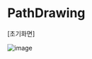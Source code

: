 # PathDrawing


[초기화면]

![image](https://user-images.githubusercontent.com/66067273/224582742-658f4983-c46d-41ee-ba28-0230bb5b0d27.png)


